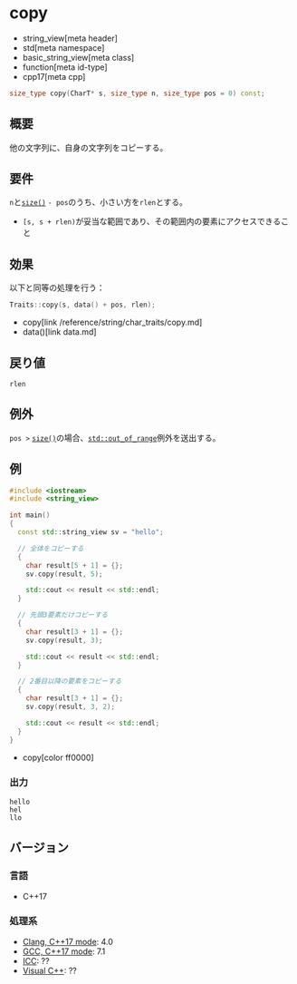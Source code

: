 # copy
* string_view[meta header]
* std[meta namespace]
* basic_string_view[meta class]
* function[meta id-type]
* cpp17[meta cpp]

```cpp
size_type copy(CharT* s, size_type n, size_type pos = 0) const;
```

## 概要
他の文字列に、自身の文字列をコピーする。


## 要件
`n`と[`size()`](size.md) `- pos`のうち、小さい方を`rlen`とする。

- `[s, s + rlen)`が妥当な範囲であり、その範囲内の要素にアクセスできること


## 効果
以下と同等の処理を行う：

```cpp
Traits::copy(s, data() + pos, rlen);
```
* copy[link /reference/string/char_traits/copy.md]
* data()[link data.md]


## 戻り値
`rlen`


## 例外
`pos >` [`size()`](size.md)の場合、[`std::out_of_range`](/reference/stdexcept.md)例外を送出する。


## 例
```cpp example
#include <iostream>
#include <string_view>

int main()
{
  const std::string_view sv = "hello";

  // 全体をコピーする
  {
    char result[5 + 1] = {};
    sv.copy(result, 5);

    std::cout << result << std::endl;
  }

  // 先頭3要素だけコピーする
  {
    char result[3 + 1] = {};
    sv.copy(result, 3);

    std::cout << result << std::endl;
  }

  // 2番目以降の要素をコピーする
  {
    char result[3 + 1] = {};
    sv.copy(result, 3, 2);

    std::cout << result << std::endl;
  }
}
```
* copy[color ff0000]

### 出力
```
hello
hel
llo
```


## バージョン
### 言語
- C++17

### 処理系
- [Clang, C++17 mode](/implementation.md#clang): 4.0
- [GCC, C++17 mode](/implementation.md#gcc): 7.1
- [ICC](/implementation.md#icc): ??
- [Visual C++](/implementation.md#visual_cpp): ??

